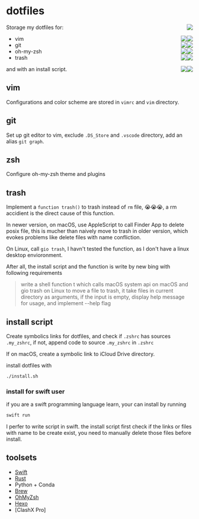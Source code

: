 # dotfiles
Storage my dotfiles for:
<span style="float:right"><img src = "https://img.shields.io/badge/文档同步时间-20230313-blue"></span>
- vim <span style="float:right"><img src = "https://img.shields.io/badge/macOS-✔-green"></span> <span style="float:right"><img src = "https://img.shields.io/badge/Linux-✔-green"></span> 
- git <span style="float:right"><img src = "https://img.shields.io/badge/macOS-✔-green"></span> <span style="float:right"><img src = "https://img.shields.io/badge/Linux-✔-green"></span> 
- oh-my-zsh <span style="float:right"><img src = "https://img.shields.io/badge/macOS-✔-green"></span> <span style="float:right"><img src = "https://img.shields.io/badge/Linux-✔-green"></span> 
- trash <span style="float:right"><img src = "https://img.shields.io/badge/macOS-✔-green"></span> <span style="float:right"><img src = "https://img.shields.io/badge/Linux-x-red"></span> 


and with an install script.<span style="float:right"><img src = "https://img.shields.io/badge/macOS-✔-green"></span> <span style="float:right"><img src = "https://img.shields.io/badge/Linux-✔-green"></span> 

## vim
Configurations and color scheme are stored in `vimrc` and `vim` directory.

## git
Set up git editor to vim, exclude `.DS_Store` and `.vscode` directory, add an alias `git graph`.

## zsh
Configure oh-my-zsh theme and plugins

## trash
Implement a `function trash()` to trash instead of `rm` file, 😭😭😭, a rm accidient is the direct cause of this function. 

In newer version, on macOS, use AppleScript to call Finder App to delete posix file, this is mucher than naively move to trash in older version, which evokes problems like delete files with name confliction.

On Linux, call `gio trash`, I havn't tested the function, as I don't have a linux desktop envioronment.

After all, the install script and the function is write by new bing with following requirements
> write a shell function t which calls macOS system api on macOS and gio trash on Linux to move a file to trash, it take files in current directory as arguments, if the input is empty, display help message for usage, and implement --help flag

## install script
Create symbolics links for dotfiles, and check if `.zshrc` has sources `.my_zshrc`, if not, append code to source `.my_zshrc` in `.zshrc`

If on macOS, create a symbolic link to iCloud Drive directory.

install dotfiles with
``` zsh
./install.sh
```

### install for swift user
if you are a swift programming language learn, your can install by running 
``` sh
swift run
```
I perfer to write script in swift.
the install script first check if the links or files with name to be create exist, you need to manually delete those files before install.

## toolsets
- [Swift](https://www.swift.org/download/)
- [Rust](https://www.rust-lang.org/learn/get-started)
- Python + Conda
- [Brew](https://brew.sh)
- [OhMyZsh](https://ohmyz.sh)
- [Hexo](https://hexo.io)
- [ClashX Pro]

